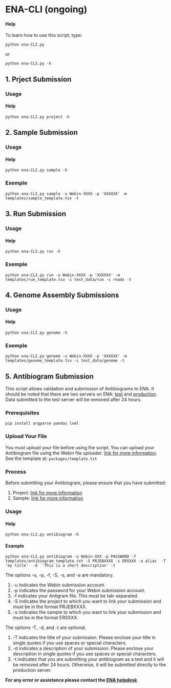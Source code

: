 # ENA-CLI (ongoing)

#### Help
To learn how to use this script, type:
```
python ena-CLI.py
```
or 
```
python ena-CLI.py -h 
```

## 1. Prject Submission

### Usage

#### Help

```
python ena-CLI.py project -h 
```

## 2. Sample Submission

### Usage

#### Help

```
python ena-CLI.py sample -h 
```

### Exemple
```
python ena-CLI.py sample -u Webin-XXXX -p 'XXXXXX' -m templates/sample_template.tsv -t
```

## 3. Run Submission

### Usage

#### Help

```
python ena-CLI.py run -h 
```

### Exemple
```
python ena-CLI.py run -u Webin-XXXX -p 'XXXXXX' -m templates/run_template.tsv -i test_data/run -c reads -t
```

## 4. Genome Assembly Submissions 
### Usage

#### Help

```
python ena-CLI.py genome -h 
```

### Exemple
```
python ena-CLI.py genome -u Webin-XXXX -p 'XXXXXX' -m templates/genome_template.tsv -i test_data/genome -t
```

## 5. Antibiogram Submission

This script allows validation and submission of Antibiograms to ENA. It should be noted that there are two servers on ENA: [test](https://wwwdev.ebi.ac.uk/ena/submit/webin/login) and [production](https://www.ebi.ac.uk/ena/submit/webin/login). Data submitted to the test server will be removed after 24 hours.

### Prerequisites
```
pip install argparse pandas lxml
```

### Upload Your File

You must upload your file before using the script. You can upload your Antibiogram file using the Webin file uploader. [link for more information](https://ena-docs.readthedocs.io/en/latest/submit/fileprep/upload.html#uploading-files-to-ena).  
See the template at: ```packages/template.txt```
### Process

Before submitting your Antibiogram, please ensure that you have submitted:
1. Project: [link for more information](https://ena-docs.readthedocs.io/en/latest/submit/study.html)
2. Sample: [link for more information](https://ena-docs.readthedocs.io/en/latest/submit/samples.html)

### Usage

#### Help

```
python ena-CLI.py antibiogram -h 
```

#### Example
```
python ena-CLI.py antibiogram -u Webin-XXX -p PASSWORD -f templates/antibiogram_template.txt -S PRJEBXXXX -s ERSXXX -a alias  -T 'my title'  -d  'This is a short description' -t
```

The options -u, -p, -f, -S, -s, and -a are mandatory.
1. -u indicates the Webin submission account.
2. -p indicates the password for your Webin submission account.
3. -f indicates your Antigram file. This must be tab-separated.
4. -S indicates the project to which you want to link your submission and must be in the format PRJEBXXXX.
5. -s indicates the sample to which you want to link your submission and must be in the format ERSXXX.

The options -T, -d, and -t are optional.
1. -T indicates the title of your submission. Please enclose your title in single quotes if you use spaces or special characters.
2. -d indicates a description of your submission. Please enclose your description in single quotes if you use spaces or special characters.
3. -t indicates that you are submitting your antibiogram as a test and it will be removed after 24 hours. Otherwise, it will be submitted directly to the production server.


**For any error or assistance please contact the [ENA helpdesk](https://www.ebi.ac.uk/ena/browser/support)**